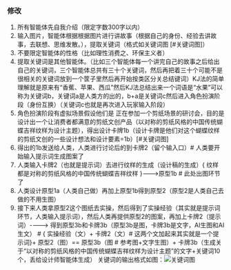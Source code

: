 ### 修改
1. 所有智能体先自我介绍（限定字数300字以内）
2. 输入图片，智能体根据根据图片进行讲故事（根据自己的身份、经验去讲故事，去联想、思维发散。），提取关键词（格式如关键词图 [#关键词图]）
3. 不要限定智能体的性格（比如理性消费之、环保主义者）
4. 提取关键词是其他智能体。（比如三个智能体每一个讲完自己的故事之后给出自己的关键词，三个智能体总共有三十个关键词，然后再把着三十个可能不是很相关的关键词放到一个筐子里然后再开始按类区分关总结键词）KJ法的简单理解就是原来有“香蕉、苹果、西瓜”然后KJ法总结出来一个词语是“水果”可以称为关键词b，关键词a是人类方的出的，b+a是关键词c然后进入角色扮演阶段（身份互换）（关键词c也就是再次进入玩家输入阶段）
5. 角色扮演阶段有虚拟场景假设他们是 正在参加一个剪纸场景的研讨会，目的是设计出一个让消费者都满意的剪纸文创产品（以对称的剪纸风格的中国传统蝴蝶吉祥纹样为设计主题），得出设计卡牌1b（设计卡牌是他们对这个蝴蝶纹样的剪纸文创的一些设计想法和设计要素=1b）[#关键词图]
6. 得出的1b发送给人类，人类进行讨论后的到卡牌2（留个输入口）# 人类要开始输入提示词生成图案了
7. 人类输入卡牌2（也就是提示词）去进行纹样的生成（设计稿的生成）{ 纹样都是对称的剪纸风格的中国传统蝴蝶吉祥纹样 }--->原型1b # 此处出图环节了
8. 人类设计原型1a（人类自己做）再加上原型1b得到原型2（原型2是人类自己去做的不用生图）
9. 接下来人类拿原型2这个图纸去实操，然后得到了实操经验（其实就是提示词环节，人类输入提示词），然后人类再提供原型2的图案，再加上卡牌2（提示词）----> 得到原型3b和卡牌3b（原型3b是图，卡牌3b是文字，AI生图和AI生文） # { 实操经验（文）+ 卡牌2（文）# 这两个文加起来其实就是一个提示词}+ 原型2（图）== 原型3b（图 # 参考图+文字生图）+ 卡牌3b（生成关于“以对称的剪纸风格的中国传统蝴蝶吉祥纹样为设计主题”的文字+关键词10个，丢给设计师智能体生成）
关键词的输出格式如图：![关键词图](images/KEY_WORDS_STYLE.png)
